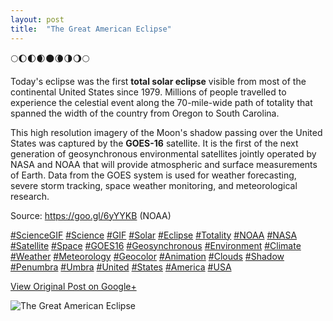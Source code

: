 ```yaml
---
layout: post
title:  "The Great American Eclipse"
---
```


🌕🌔🌓🌒🌑🌘🌗🌖🌕  
  
Today's eclipse was the first **total solar eclipse** visible from most of the
continental United States since 1979. Millions of people travelled to
experience the celestial event along the 70-mile-wide path of totality that
spanned the width of the country from Oregon to South Carolina.  
  
This high resolution imagery of the Moon's shadow passing over the United
States was captured by the **GOES-16** satellite. It is the first of the next
generation of geosynchronous environmental satellites jointly operated by NASA
and NOAA that will provide atmospheric and surface measurements of Earth. Data
from the GOES system is used for weather forecasting, severe storm tracking,
space weather monitoring, and meteorological research.  
  
Source: <https://goo.gl/6yYYKB> (NOAA)  
  
[#ScienceGIF](https://plus.google.com/s/%23ScienceGIF/posts)
[#Science](https://plus.google.com/s/%23Science/posts)
[#GIF](https://plus.google.com/s/%23GIF/posts)
[#Solar](https://plus.google.com/s/%23Solar/posts)
[#Eclipse](https://plus.google.com/s/%23Eclipse/posts)
[#Totality](https://plus.google.com/s/%23Totality/posts)
[#NOAA](https://plus.google.com/s/%23NOAA/posts)
[#NASA](https://plus.google.com/s/%23NASA/posts)
[#Satellite](https://plus.google.com/s/%23Satellite/posts)
[#Space](https://plus.google.com/s/%23Space/posts)
[#GOES16](https://plus.google.com/s/%23GOES16/posts)
[#Geosynchronous](https://plus.google.com/s/%23Geosynchronous/posts)
[#Environment](https://plus.google.com/s/%23Environment/posts)
[#Climate](https://plus.google.com/s/%23Climate/posts)
[#Weather](https://plus.google.com/s/%23Weather/posts)
[#Meteorology](https://plus.google.com/s/%23Meteorology/posts)
[#Geocolor](https://plus.google.com/s/%23Geocolor/posts)
[#Animation](https://plus.google.com/s/%23Animation/posts)
[#Clouds](https://plus.google.com/s/%23Clouds/posts)
[#Shadow](https://plus.google.com/s/%23Shadow/posts)
[#Penumbra](https://plus.google.com/s/%23Penumbra/posts)
[#Umbra](https://plus.google.com/s/%23Umbra/posts)
[#United](https://plus.google.com/s/%23United/posts)
[#States](https://plus.google.com/s/%23States/posts)
[#America](https://plus.google.com/s/%23America/posts)
[#USA](https://plus.google.com/s/%23USA/posts)

[View Original Post on Google+](https://plus.google.com/+ColinSullender/posts/etMzaXQyB8S)

![The Great American Eclipse](/assets/img/2017-08-21-The-Great-American-Eclipse.gif)

